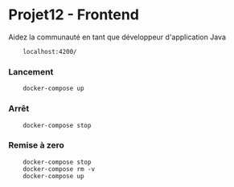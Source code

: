 # Projet12 - Frontend
Aidez la communauté en tant que développeur d'application Java

```
    localhost:4200/
```

### Lancement

```
    docker-compose up
```

### Arrêt

```
    docker-compose stop
```

### Remise à zero

```
    docker-compose stop
    docker-compose rm -v
    docker-compose up
```




